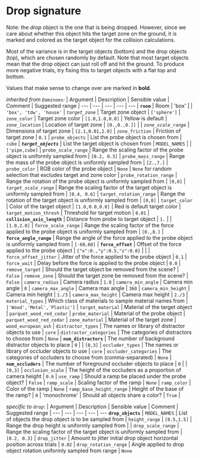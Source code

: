 # Drop signature

Note: the *drop* object is the one that is being dropped. However, since we care about whether this object hits the target zone on the ground, it is marked and colored as the target object for the collision calculations.

Most of the variance is in the target objects (bottom) and the drop objects (top), which are chosen randomly by default. Note that most target objects mean that the drop object can just roll off and hit the ground. To produce more negative trials, try fixing this to target objects with a flat top and bottom. 

Values that make sense to change over are marked in **bold**.

*inherited from `Dominoes`:*
| Argument | Description | Sensible value | Comment | Suggested range |
--- | --- | --- | --- | ---
| **`room`** | Room   | 'box'  | | `'box', 'tdw', 'house'`
| *`target_zone`* | Target zone object | `['sphere']` 
| `zone_color` | Target zone color | `[1.0,1.0,0.0]` |  Yellow is default
| *`zone_location`* | Location of target zone | `[0.,0.,0.]]` | 
| *`zone_scale_range`* | Dimensions of target zone | `[2.1,0.01,2.0]` 
| `zone_friction` | Friction of target zone | `0.1`
| `probe_objects` | List the probe object is chosen from | `cube`
| ***`target_objects`*** | List the target object is chosen from | `MODEL_NAMES` | | `['pipe,cube]`
| `probe_scale_range` | Range the scaling factor of the probe object is uniformly sampled from | `[0.2, 0.3]`
| `probe_mass_range` | Range the mass of the probe object is uniformly sampled from | `[2.,7.]`
| `probe_color` | RGB color of the probe object | `None` | `None` for random selection that excludes target and zone color
| `probe_rotation_range` | Range the rotation of the probe object is uniformly sampled from  | `[0,0]`
| *`target_scale_range`* | Range the scaling factor of the target object is uniformly sampled from | `[0.4, 0.6]`
| `target_rotation_range` | Range the rotation of the target object is uniformly sampled from | `[0,0]`
| `target_color` | Color of the target object | `[1.0,0.0,0.0]` | Red is default target color
| `target_motion_thresh` | Threshold for target motion  | `0.01`
| **`collision_axis_length`** | Distance from probe to target object | `1.` | | `[1.0,2.0]`
| `force_scale_range` | Range the scaling factor of the force applied to the probe object is uniformly sampled from | `[0.,8.]`
| **`force_angle_range`** | Range the angle of the force applied to the probe object is uniformly sampled from | `[-60,60]`
| **`force_offset`** | Offset of the force applied to the probe object | `{"x":0.,"y":0.5,"z":0.0}` | | 
| `force_offset_jitter` | Jitter of the force applied to the probe object | `0.1`
| `force_wait` | Delay before the force is applied to the probe object | `0.0`
| `remove_target` | Should the target object be removed from the scene? | `False`
| `remove_zone` | Should the target zone be removed from the scene? | `False`
| `camera_radius` | Camera radius | `1.0`
| `camera_min_angle` | Camera min angle | `0`
| `camera_max_angle` | Camera max angle | `360`
| `camera_min_height` | Camera min height | `1./3`
| `camera_max_height` | Camera max height | `2./3`
| `material_types` | Which class of materials to sample material names from | `['Wood','Metal','Plastic']`
| `target_material` | Material of the target object | `parquet_wood_red_cedar`
| `probe_material` | Material of the probe object | `parquet_wood_red_cedar`
| `zone_material` | Material of the target zone | `wood_european_ash`
| `distractor_types` | The names or library of distractor objects to use | `core`
| `distractor_categories` | The categories of distractors to choose from | `None`
| **`num_distractors`** | The number of background distractor objects to place | `0` | | `[0,3]`
| `occluder_types` | The names or library of occluder objects to use | `core`
| `occluder_categories` | The categories of occluders to choose from (comma-separated) | `None`
| **`num_occluders`** | The number of foreground occluder objects to place | `0` | | `[0,3]`
| `occlusion_scale` | The height of the occluders as a proportion of camera height | `0.6`
| `use_ramp` | Should a ramp be placed under the probe object? | `False`
| `ramp_scale` | Scaling factor of the ramp | `None`
| `ramp_color` | Color of the ramp | `None`
| `ramp_base_height_range` | Height of the base of the ramp? | `0`
| 'monochrome' | Should all objects share a color? | `True` | 

*specific to `drop`*:
| Argument | Description | Sensible value | Comment | Suggested range |
--- | --- | --- | --- | ---
**`drop_objects`** | `MODEL_NAMES` | List of objects the drop object is to be sampled from |
`height_range` | `[0.5,1.5]` | Range the drop height is uniformly sampled from |
| `drop_scale_range` | Range the scaling factor of the target object is uniformly sampled from | `[0.2, 0.3]`
| `drop_jitter` | Amount to jitter initial drop object horizontal position across trials | `0.02`
| `drop_rotation_range` | Angle applied to drop object rotation uniformly sampled from range | `None`

